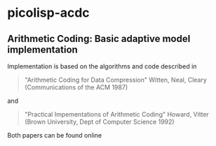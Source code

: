 # picolisp-acdc
## Arithmetic Coding: Basic adaptive model implementation

Implementation is based on the algorithms and code described in

> "Arithmetic Coding for Data Compression" Witten, Neal, Cleary (Communications of the ACM 1987)

and

> "Practical Impementations of Arithmetic Coding" Howard, Vitter (Brown University, Dept of Computer Science 1992)

Both papers can be found online 

</hr>
